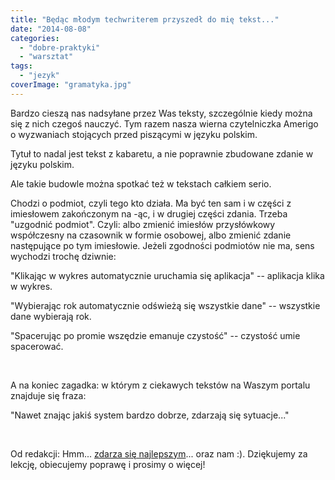 ```yaml
---
title: "Będąc młodym techwriterem przyszedł do mię tekst..."
date: "2014-08-08"
categories: 
  - "dobre-praktyki"
  - "warsztat"
tags: 
  - "jezyk"
coverImage: "gramatyka.jpg"
---
```


Bardzo cieszą nas nadsyłane przez Was teksty, szczególnie kiedy można się z nich czegoś nauczyć. Tym razem nasza wierna czytelniczka Amerigo o wyzwaniach stojących przed piszącymi w języku polskim.

Tytuł to nadal jest tekst z kabaretu, a nie poprawnie zbudowane zdanie w języku polskim.

Ale takie budowle można spotkać też w tekstach całkiem serio.

Chodzi o podmiot, czyli tego kto działa. Ma być ten sam i w części z imiesłowem zakończonym na -ąc, i w drugiej części zdania. Trzeba "uzgodnić podmiot". Czyli: albo zmienić imiesłów przysłówkowy współczesny na czasownik w formie osobowej, albo zmienić zdanie następujące po tym imiesłowie. Jeżeli zgodności podmiotów nie ma, sens wychodzi trochę dziwnie:

"Klikając w wykres automatycznie uruchamia się aplikacja" -- aplikacja klika w wykres.

"Wybierając rok automatycznie odświeżą się wszystkie dane" -- wszystkie dane wybierają rok.

"Spacerując po promie wszędzie emanuje czystość" -- czystość umie spacerować.

 

A na koniec zagadka: w którym z ciekawych tekstów na Waszym portalu znajduje się fraza:

"Nawet znając jakiś system bardzo dobrze, zdarzają się sytuacje..."

 

Od redakcji: Hmm... [zdarza się najlepszym](http://www.tekstowo.pl/piosenka,kult,nie_chce_grac_w_reprezentacji.html)... oraz nam :). Dziękujemy za lekcję, obiecujemy poprawę i prosimy o więcej!
